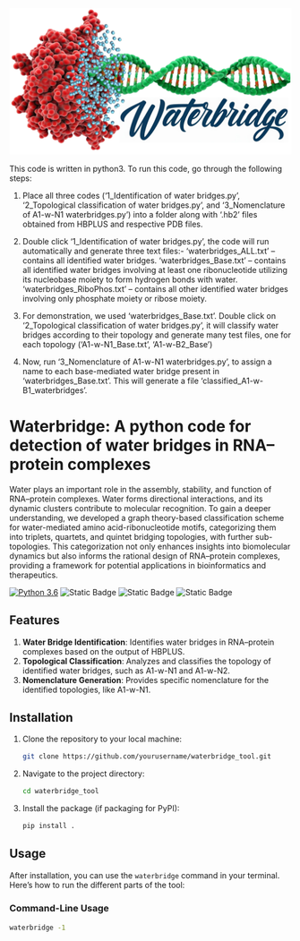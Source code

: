 <img src="logo.png" alt="My Logo" width="800" />


This code is written in python3. To run this code, go through the following steps:
1.	Place all three codes (‘1_Identification of water bridges.py’, ‘2_Topological classification of water bridges.py’, and ‘3_Nomenclature of A1-w-N1 waterbridges.py’) into a folder along with ‘.hb2’ files obtained from HBPLUS and respective PDB files.
   
2.	Double click ‘1_Identification of water bridges.py’, the code will run automatically and generate three text files:- 
        ‘waterbridges_ALL.txt’ – contains all identified water bridges.
 	    ‘waterbridges_Base.txt’ – contains all identified water bridges involving at least one ribonucleotide utilizing its nucleobase moiety to form hydrogen bonds with water.
        ‘waterbridges_RiboPhos.txt’ – contains all other identified water bridges involving only phosphate moiety or ribose moiety.

3.	For demonstration, we used ‘waterbridges_Base.txt’. Double click on ‘2_Topological classification of water bridges.py’, it will classify water bridges according to their topology and generate many test files, one for each topology (‘A1-w-N1_Base.txt’, ‘A1-w-B2_Base’)
  
4. Now, run ‘3_Nomenclature of A1-w-N1 waterbridges.py’, to assign a name to each base-mediated water bridge present in ‘waterbridges_Base.txt’. This will generate a file ‘classified_A1-w-B1_waterbridges’.


# Waterbridge: A python code for detection of water bridges in RNA–protein complexes

Water plays an important role in the assembly, stability, and function of RNA–protein complexes. Water forms directional interactions, and its dynamic clusters contribute to molecular recognition. To gain a deeper understanding, we developed a graph theory-based classification scheme for water-mediated amino acid-ribonucleotide motifs, categorizing them into triplets, quartets, and quintet bridging topologies, with further sub-topologies. This categorization not only enhances insights into biomolecular dynamics but also informs the rational design of RNA–protein complexes, providing a framework for potential applications in bioinformatics and therapeutics.

<!--- BADGES: START --->
[![Python 3.6](https://img.shields.io/badge/python-3.6-blue.svg)](https://www.python.org/downloads/release/python-360/)
![Static Badge](https://img.shields.io/badge/build-MIT-brightgreen?style=flat&logo=gitbook&logoColor=black&logoSize=auto&label=License&labelColor=%23a9a9a9&color=brightgreen&link=https%3A%2F%2Fgithub.com%2FRamanCompChem%2Fwaterbridges%2Fblob%2Fmain%2FLICENSE&link=https%3A%2F%2Fgithub.com%2FRamanCompChem%2Fwaterbridges%2Fblob%2Fmain%2FLICENSE)
![Static Badge](https://img.shields.io/badge/build-v0.1.3-brightgreen?style=flat&logo=pypi&logoColor=blue&logoSize=auto&label=PyPi&labelColor=%23a9a9a9&color=brightgreen&link=https%3A%2F%2Fpypi.org%2Fproject%2Fwaterbridge%2F&link=https%3A%2F%2Fpypi.org%2Fproject%2Fwaterbridge%2F)
![Static Badge](https://img.shields.io/badge/build-v0.1.3-brightgreen?style=flat&logo=appveyor&logoColor=blue&logoSize=auto&label=Installable%20via%20pip&color=orange&link=https%3A%2F%2Fpypi.org%2Fproject%2Fwaterbridge%2F&link=https%3A%2F%2Fpypi.org%2Fproject%2Fwaterbridge%2F)


<!--- BADGES: END --->

## Features

1. **Water Bridge Identification**: Identifies water bridges in RNA–protein complexes based on the output of HBPLUS.
2. **Topological Classification**: Analyzes and classifies the topology of identified water bridges, such as A1-w-N1 and A1-w-N2.
3. **Nomenclature Generation**: Provides specific nomenclature for the identified topologies, like A1-w-N1.

## Installation

1. Clone the repository to your local machine:

    ```bash
    git clone https://github.com/yourusername/waterbridge_tool.git
    ```

2. Navigate to the project directory:

    ```bash
    cd waterbridge_tool
    ```

3. Install the package (if packaging for PyPI):

    ```bash
    pip install .
    ```

## Usage

After installation, you can use the `waterbridge` command in your terminal. Here’s how to run the different parts of the tool:

### Command-Line Usage

```bash
waterbridge -1
